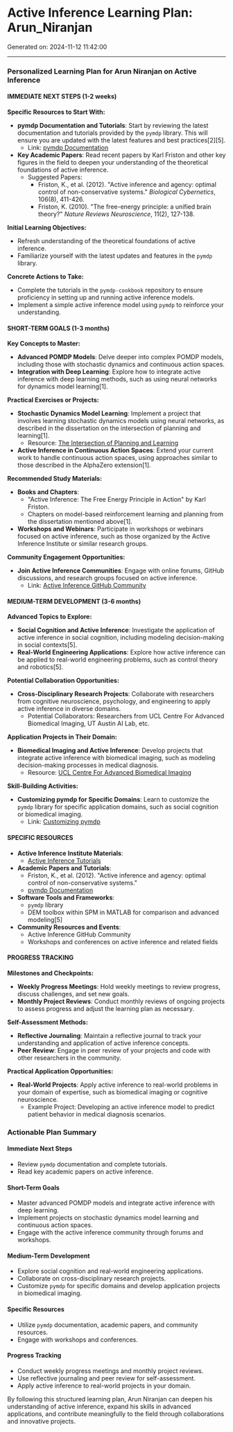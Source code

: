 # Active Inference Learning Plan: Arun_Niranjan

Generated on: 2024-11-12 11:42:00

---

### Personalized Learning Plan for Arun Niranjan on Active Inference

#### IMMEDIATE NEXT STEPS (1-2 weeks)

**Specific Resources to Start With:**
- **pymdp Documentation and Tutorials**: Start by reviewing the latest documentation and tutorials provided by the `pymdp` library. This will ensure you are updated with the latest features and best practices[2][5].
  - Link: [pymdp Documentation](https://github.com/arun-niranjan/infer-actively/pymdp)
- **Key Academic Papers**: Read recent papers by Karl Friston and other key figures in the field to deepen your understanding of the theoretical foundations of active inference.
  - Suggested Papers:
    - Friston, K., et al. (2012). "Active inference and agency: optimal control of non-conservative systems." *Biological Cybernetics*, 106(8), 411-426.
    - Friston, K. (2010). "The free-energy principle: a unified brain theory?" *Nature Reviews Neuroscience*, 11(2), 127-138.

**Initial Learning Objectives:**
- Refresh understanding of the theoretical foundations of active inference.
- Familiarize yourself with the latest updates and features in the `pymdp` library.

**Concrete Actions to Take:**
- Complete the tutorials in the `pymdp-cookbook` repository to ensure proficiency in setting up and running active inference models.
- Implement a simple active inference model using `pymdp` to reinforce your understanding.

#### SHORT-TERM GOALS (1-3 months)

**Key Concepts to Master:**
- **Advanced POMDP Models**: Delve deeper into complex POMDP models, including those with stochastic dynamics and continuous action spaces.
- **Integration with Deep Learning**: Explore how to integrate active inference with deep learning methods, such as using neural networks for dynamics model learning[1].

**Practical Exercises or Projects:**
- **Stochastic Dynamics Model Learning**: Implement a project that involves learning stochastic dynamics models using neural networks, as described in the dissertation on the intersection of planning and learning[1].
  - Resource: [The Intersection of Planning and Learning](https://pure.tudelft.nl/ws/portalfiles/portal/87263090/Moerland_Intersection_of_Planning_and_Learning.pdf)
- **Active Inference in Continuous Action Spaces**: Extend your current work to handle continuous action spaces, using approaches similar to those described in the AlphaZero extension[1].

**Recommended Study Materials:**
- **Books and Chapters**:
  - "Active Inference: The Free Energy Principle in Action" by Karl Friston.
  - Chapters on model-based reinforcement learning and planning from the dissertation mentioned above[1].
- **Workshops and Webinars**: Participate in workshops or webinars focused on active inference, such as those organized by the Active Inference Institute or similar research groups.

**Community Engagement Opportunities:**
- **Join Active Inference Communities**: Engage with online forums, GitHub discussions, and research groups focused on active inference.
  - Link: [Active Inference GitHub Community](https://github.com/arun-niranjan/infer-actively/pymdp/issues)

#### MEDIUM-TERM DEVELOPMENT (3-6 months)

**Advanced Topics to Explore:**
- **Social Cognition and Active Inference**: Investigate the application of active inference in social cognition, including modeling decision-making in social contexts[5].
- **Real-World Engineering Applications**: Explore how active inference can be applied to real-world engineering problems, such as control theory and robotics[5].

**Potential Collaboration Opportunities:**
- **Cross-Disciplinary Research Projects**: Collaborate with researchers from cognitive neuroscience, psychology, and engineering to apply active inference in diverse domains.
  - Potential Collaborators: Researchers from UCL Centre For Advanced Biomedical Imaging, UT Austin AI Lab, etc.

**Application Projects in Their Domain:**
- **Biomedical Imaging and Active Inference**: Develop projects that integrate active inference with biomedical imaging, such as modeling decision-making processes in medical diagnosis.
  - Resource: [UCL Centre For Advanced Biomedical Imaging](https://www.ucl.ac.uk/biomedical-imaging)

**Skill-Building Activities:**
- **Customizing pymdp for Specific Domains**: Learn to customize the `pymdp` library for specific application domains, such as social cognition or biomedical imaging.
  - Link: [Customizing pymdp](https://github.com/arun-niranjan/infer-actively/pymdp#customizing-pymdp)

#### SPECIFIC RESOURCES

- **Active Inference Institute Materials**:
  - [Active Inference Tutorials](https://github.com/arun-niranjan/infer-actively/pymdp#tutorials)
- **Academic Papers and Tutorials**:
  - Friston, K., et al. (2012). "Active inference and agency: optimal control of non-conservative systems."
  - [pymdp Documentation](https://github.com/arun-niranjan/infer-actively/pymdp)
- **Software Tools and Frameworks**:
  - `pymdp` library
  - DEM toolbox within SPM in MATLAB for comparison and advanced modeling[5]
- **Community Resources and Events**:
  - Active Inference GitHub Community
  - Workshops and conferences on active inference and related fields

#### PROGRESS TRACKING

**Milestones and Checkpoints:**
- **Weekly Progress Meetings**: Hold weekly meetings to review progress, discuss challenges, and set new goals.
- **Monthly Project Reviews**: Conduct monthly reviews of ongoing projects to assess progress and adjust the learning plan as necessary.

**Self-Assessment Methods:**
- **Reflective Journaling**: Maintain a reflective journal to track your understanding and application of active inference concepts.
- **Peer Review**: Engage in peer review of your projects and code with other researchers in the community.

**Practical Application Opportunities:**
- **Real-World Projects**: Apply active inference to real-world problems in your domain of expertise, such as biomedical imaging or cognitive neuroscience.
  - Example Project: Developing an active inference model to predict patient behavior in medical diagnosis scenarios.

### Actionable Plan Summary

#### Immediate Next Steps
- Review `pymdp` documentation and complete tutorials.
- Read key academic papers on active inference.

#### Short-Term Goals
- Master advanced POMDP models and integrate active inference with deep learning.
- Implement projects on stochastic dynamics model learning and continuous action spaces.
- Engage with the active inference community through forums and workshops.

#### Medium-Term Development
- Explore social cognition and real-world engineering applications.
- Collaborate on cross-disciplinary research projects.
- Customize `pymdp` for specific domains and develop application projects in biomedical imaging.

#### Specific Resources
- Utilize `pymdp` documentation, academic papers, and community resources.
- Engage with workshops and conferences.

#### Progress Tracking
- Conduct weekly progress meetings and monthly project reviews.
- Use reflective journaling and peer review for self-assessment.
- Apply active inference to real-world projects in your domain.

By following this structured learning plan, Arun Niranjan can deepen his understanding of active inference, expand his skills in advanced applications, and contribute meaningfully to the field through collaborations and innovative projects.